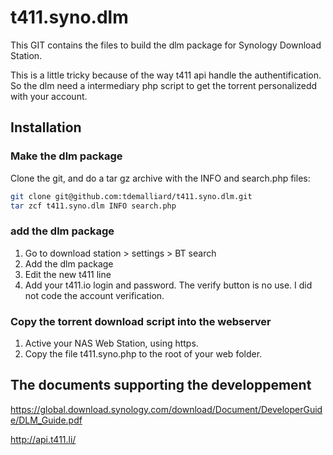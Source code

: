 # t411.syno.dlm
This GIT contains the files to build the dlm package for Synology Download Station.


This is a little tricky because of the way t411 api handle the authentification. So the dlm need a intermediary php script to get the torrent personalizedd with your account.

## Installation

### Make the dlm package
Clone the git, and do a tar gz archive with the INFO and search.php files:
```bash
git clone git@github.com:tdemalliard/t411.syno.dlm.git
tar zcf t411.syno.dlm INFO search.php
```

### add the dlm package
1. Go to download station > settings > BT search
2. Add the dlm package
3. Edit the new t411 line
4. Add your t411.io login and password. The verify button is no use. I did not code the account verification.

### Copy the torrent download script into the webserver
1. Active your NAS Web Station, using https.
2. Copy the file t411.syno.php to the root of your web folder.


## The documents supporting the developpement
https://global.download.synology.com/download/Document/DeveloperGuide/DLM_Guide.pdf

http://api.t411.li/